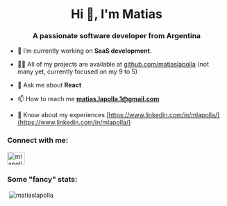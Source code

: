 <h1 align="center">Hi 👋, I'm Matias</h1>
<h3 align="center">A passionate software developer from Argentina</h3>

- 🔭 I’m currently working on **SaaS development.**

- 👨‍💻 All of my projects are available at [github.com/matiaslapolla](github.com/matiaslapolla) (not many yet, currently focused on my 9 to 5)

- 💬 Ask me about **React**

- 📫 How to reach me **matias.lapolla.1@gmail.com**

- 📄 Know about my experiences [https://www.linkedin.com/in/mlapolla/](https://www.linkedin.com/in/mlapolla/)

<h3 align="left">Connect with me:</h3>
<p align="left">
<a href="https://linkedin.com/in/mlapolla" target="blank"><img align="center" src="https://raw.githubusercontent.com/rahuldkjain/github-profile-readme-generator/master/src/images/icons/Social/linked-in-alt.svg" alt="mlapolla" height="30" width="40" /></a>
</p>

<h3 align="left">Some "fancy" stats:</h3>

<p>&nbsp;<img align="center" src="https://github-readme-stats.vercel.app/api?username=matiaslapolla&show_icons=true&theme=gruvbox&locale=en" alt="matiaslapolla" /></p>
